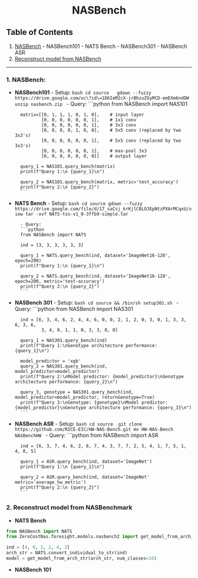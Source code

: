 <div align='center'>

# NASBench

</div>

## Table of Contents
1. [NASBench](#1-nasbench)
        - NASBench101
        - NATS Bench
        - NASBench301
        - NASBench ASR
2. [Reconstruct model from NASBench](#2-reconstruct-model-from-nasbench)

-----
### 1. NASBench:
- **NASBench101**
        - Setup:
        ```bash
        cd source  
        gdown --fuzzy https://drive.google.com/uc\?id\=1D6IeM2cX-jrBhzuZGyMCD-emEXm6ndDW
        unzip nasbench.zip
        ```
        - Query:
        ```python
        from NASBench import NAS101

        matrix=[[0, 1, 1, 1, 0, 1, 0],    # input layer
                [0, 0, 0, 0, 0, 0, 1],    # 1x1 conv
                [0, 0, 0, 0, 0, 0, 1],    # 3x3 conv
                [0, 0, 0, 0, 1, 0, 0],    # 5x5 conv (replaced by two 3x3's)
                [0, 0, 0, 0, 0, 0, 1],    # 5x5 conv (replaced by two 3x3's)
                [0, 0, 0, 0, 0, 0, 1],    # max-pool 3x3
                [0, 0, 0, 0, 0, 0, 0]]    # output layer

        query_1 = NAS101.query_bench(matrix) 
        print(f"Query 1:\n {query_1}\n")

        query_2 = NAS101.query_bench(matrix, metric='test_accuracy')
        print(f"Query 2:\n {query_2}")
        ```
- **NATS Bench**
        - Setup:
        ```bash
        cd source
        gdown --fuzzy https://drive.google.com/file/d/17_saCsj_krKjlCBLOJEpNtzPXArMCqxU/view
        tar -xvf NATS-tss-v1_0-3ffb9-simple.tar
        ```

        - Query: 
        ```python
        from NASBench import NATS

        ind = [3, 3, 3, 3, 3, 3]

        query_1 = NATS.query_bench(ind, dataset='ImageNet16-120', epoch=200)
        print(f"Query 1:\n {query_1}\n")

        query_2 = NATS.query_bench(ind, dataset='ImageNet16-120', epoch=200, metric='test-accuracy')
        print(f"Query 2:\n {query_2}")
        ```
- **NASBench 301**
        - Setup:
        ```bash
        cd source && /bin/sh setup301.sh
        ```
        - Query:
        ```python
        from NASBench import NAS301

        ind = [6, 3, 4, 6, 2, 4, 4, 6, 0, 0, 2, 1, 2, 0, 3, 0, 1, 3, 3, 6, 3, 6,
                3, 4, 0, 1, 1, 0, 3, 3, 0, 0]

        query_1 = NAS301.query_bench(ind)
        print(f"Query 1:\nGenotype architecture performance: {query_1}\n")

        model_predictor = 'xgb'
        query_2 = NAS301.query_bench(ind, model_predictor=model_predictor)
        print(f"Query 2:\nModel predictor: {model_predictor}\nGenotype architecture performance: {query_2}\n")

        query_3, genotype = NAS301.query_bench(ind, model_predictor=model_predictor, returnGenotype=True)
        print(f"Query 3:\nGenotype: {genotype}\nModel predictor: {model_predictor}\nGenotype architecture performance: {query_3}\n")
        ```

- **NASBench ASR**
        - Setup:
        ```bash
        cd source 
        git clone https://github.com/RICE-EIC/HW-NAS-Bench.git
        mv HW-NAS-Bench NASBenchHW
        ```
        - Query:
        ```python
        from NASBench import ASR 

        ind = [6, 3, 7, 4, 6, 2, 6, 7, 4, 3, 7, 7, 2, 5, 4, 1, 7, 5, 1, 4, 0, 5]

        query_1 = ASR.query_bench(ind, dataset='ImageNet')
        print(f"Query 1:\n {query_1}\n")

        query_2 = ASR.query_bench(ind, dataset='ImageNet' metric='average_hw_metric')
        print(f"Query 2:\n {query_2}")
        ```
### 2. Reconstruct model from NASBenchmark
- **NATS Bench**
```python
from NASBench import NATS
from ZeroCostNas.foresight.models.nasbench2 import get_model_from_arch_str

ind = [4, 0, 2, 2, 4, 3]
arch_str = NATS.convert_individual_to_str(ind)
model = get_model_from_arch_str(arch_str, num_classes=10)
```

- **NASBench 101**
```python

```